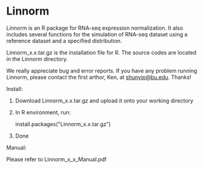 # Linnorm
Linnorm is an R package for RNA-seq expression normalization. It also includes several functions for the simulation of RNA-seq dataset using a reference dataset and a specified distribution.

Linnorm_x.x.tar.gz is the installation file for R. The source codes are located in the Linnorm directory.

We really appreciate bug and error reports. If you have any problem running Linnorm, please contact the first arthor, Ken, at shunyip@bu.edu. Thanks!



Install:

1) Download Linnorm_x.x.tar.gz and upload it onto your working directory

2) In R environment, run:

	install.packages("Linnorm_x.x.tar.gz")
	
3) Done



Manual:

Please refer to Linnorm_x_x_Manual.pdf



